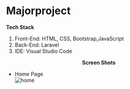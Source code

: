 # Majorproject

<p><b>Tech Stack</b>
  <ol>
<li>Front-End: HTML, CSS, Bootstrap,JavaScript</li>
<li>Back-End: Laravel</li>
<li>IDE: Visual Studio Code</li>
  </ol>
</p>

<span><strong><center>Screen Shots</center></strong></span>

<ul>
  <li>Home Page</li>
  <img src="![Screenshot (47)](https://github.com/Shambhavisinha0504/Majorproject/assets/127407353/d58981f5-2422-41cb-ae2f-ba3ccfeba83f)" alt="home">
</ul>
